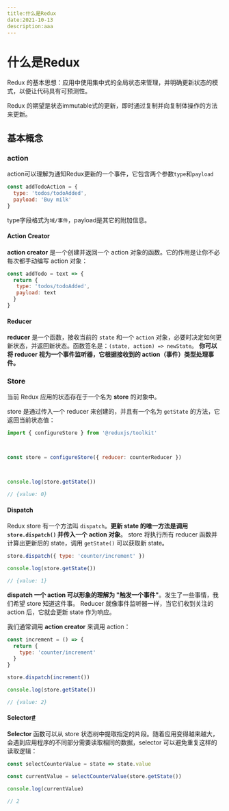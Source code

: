 ```yaml
---
title:什么是Redux
date:2021-10-13
description:aaa
---
```


# 什么是Redux

Redux 的基本思想：应用中使用集中式的全局状态来管理，并明确更新状态的模式，以便让代码具有可预测性。

Redux 的期望是状态immutable式的更新，即时通过复制并向复制体操作的方法来更新。



## 基本概念



### action

​	action可以理解为通知Redux更新的一个事件，它包含两个参数`type`和`payload`

```jsx
const addTodoAction = {
  type: 'todos/todoAdded',
  payload: 'Buy milk'
}
```

type字段格式为`域/事件`，payload是其它的附加信息。





#### Action Creator

**action creator** 是一个创建并返回一个 action 对象的函数。它的作用是让你不必每次都手动编写 action 对象：

```jsx
const addTodo = text => {
  return {
   type: 'todos/todoAdded',
   payload: text
  }
}
```





#### Reducer

**reducer** 是一个函数，接收当前的 `state` 和一个 `action` 对象，必要时决定如何更新状态，并返回新状态。函数签名是：`(state, action) => newState`。 **你可以将 reducer 视为一个事件监听器，它根据接收到的 action（事件）类型处理事件。**





### Store

当前 Redux 应用的状态存在于一个名为 **store** 的对象中。

store 是通过传入一个 reducer 来创建的，并且有一个名为 `getState` 的方法，它返回当前状态值：

```jsx
import { configureStore } from '@reduxjs/toolkit'



const store = configureStore({ reducer: counterReducer })



console.log(store.getState())

// {value: 0}
```





#### Dispatch

Redux store 有一个方法叫 `dispatch`。**更新 state 的唯一方法是调用 `store.dispatch()` 并传入一个 action 对象**。 store 将执行所有 reducer 函数并计算出更新后的 state，调用 `getState()` 可以获取新 state。

```jsx
store.dispatch({ type: 'counter/increment' })

console.log(store.getState())

// {value: 1}
```



**dispatch 一个 action 可以形象的理解为 "触发一个事件"**。发生了一些事情，我们希望 store 知道这件事。 Reducer 就像事件监听器一样，当它们收到关注的 action 后，它就会更新 state 作为响应。

我们通常调用 **action creator** 来调用 action：

```jsx
const increment = () => {
  return {
    type: 'counter/increment'
  }
}

store.dispatch(increment())

console.log(store.getState())

// {value: 2}
```



#### Selector[#](https://cn.redux.js.org/tutorials/essentials/part-1-overview-concepts#selector)

**Selector** 函数可以从 store 状态树中提取指定的片段。随着应用变得越来越大，会遇到应用程序的不同部分需要读取相同的数据，selector 可以避免重复这样的读取逻辑：

```jsx
const selectCounterValue = state => state.value

const currentValue = selectCounterValue(store.getState())

console.log(currentValue)

// 2
```

